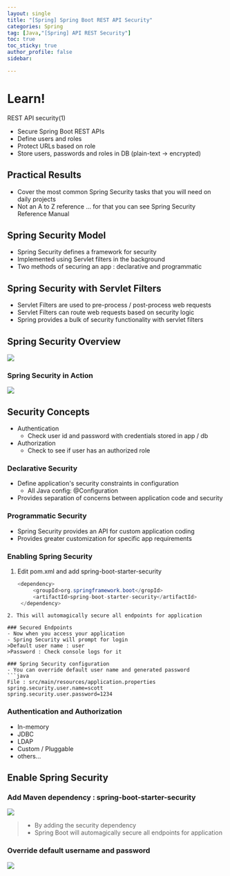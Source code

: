 ```yaml
---
layout: single
title: "[Spring] Spring Boot REST API Security"
categories: Spring
tag: [Java,"[Spring] API REST Security"]
toc: true
toc_sticky: true
author_profile: false
sidebar:

---
```

# Learn!
REST API security(1)
- Secure Spring Boot REST APIs
- Define users and roles
- Protect URLs based on role
- Store users, passwords and roles in DB (plain-text -> encrypted)

## Practical Results
- Cover the most common Spring Security tasks that you will need on daily projects
- Not an A to Z reference ... for that you can see Spring Security Reference Manual

## Spring Security Model
- Spring Security defines a framework for security
- Implemented using Servlet filters in the background
- Two methods of securing an app : declarative and programmatic

## Spring Security with Servlet Filters
- Servlet Filters are used to pre-process / post-process web requests
- Servlet Filters can route web requests based on security logic
- Spring provides a bulk of security functionality with servlet filters

## Spring Security Overview

![](https://i.imgur.com/uYyiggv.png)

### Spring Security in Action

![](https://i.imgur.com/X0Sa90o.png)

## Security Concepts
- Authentication
	- Check user id and password with credentials stored in app / db
- Authorization
	- Check to see if user has an authorized role

### Declarative Security
- Define application's security constraints in configuration
	- All Java config: @Configuration
- Provides separation of concerns between application code and security

### Programmatic Security
- Spring Security provides an API for custom application coding
- Provides greater customization for specific app requirements

### Enabling Spring Security
1. Edit pom.xml and add spring-boot-starter-security
   ```java
   <dependency>
		<groupId>org.springframework.boot</gropId>
		<artifactId>spring-boot-starter-security</artifactId>
	</dependency>
```
2. This will automagically secure all endpoints for application

### Secured Endpoints
- Now when you access your application
- Spring Security will prompt for login
>Default user name : user
>Password : Check console logs for it

### Spring Security configuration
- You can override default user name and generated password
```java
File : src/main/resources/application.properties
spring.security.user.name=scott
spring.security.user.password=1234
```

### Authentication and Authorization
- In-memory
- JDBC
- LDAP
- Custom / Pluggable
- others...

## Enable Spring Security

### Add Maven dependency : spring-boot-starter-security

![](https://i.imgur.com/JrFpgaV.png)
>- By adding the security dependency
>- Spring Boot will automagically secure all endpoints for application

### Override default username and password
![](https://i.imgur.com/5PCOpUO.png)

